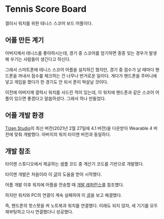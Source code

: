 # Tennis Score Board

갤러시 워치를 위한 테니스 스코어 보드 어플이다.

## 어플 만든 계기

아버지께서 테니스를 좋아하시는데, 경기 중 스코어를 암기하면 종종 잊는 경우가 발생해 우기는 사람들이 생긴다고 하신다.

그래서 스마트폰에 테니스 스코어 어플을 설치하긴 했지만, 경기 중 점수가 날 때마다 핸드폰을 꺼내서 점수를 체크하는 건 너무나 번거로운 일이다. 게다가 핸드폰을 주머니에 넣고 게임을 했다가 한 경기도 안 되서 폰이 박살날 것이다.

이전에 아버지께 갤럭시 워치를 사드린 적이 있는데, 이 워치에 핸드폰과 같은 스코어 어플이 있으면 좋겠다고 말씀하셨다. 그래서 하나 만들었다.

## 어플 개발 환경

[Tizen Studio](https://developer.tizen.org/development/tizen-studio/download)의 최신 버전(2021년 2월 27일에 4.1 버전)을 다운받아 Wearable 4 버전에 맞춰 개발했다. 아버지의 워치 타이젠 버전과 동일하다.

## 개발 참조

타이젠 스튜디오에서 제공하는 샘플 코드 중 계산기 코드를 기반으로 개발했다.

타이젠 개발은 처음이라 이 [글](https://cyberx.tistory.com/158)의 도움을 받아 시작했다.

어플 개발 이후 워치에 어플을 전송할 때 [개발 레퍼런스](https://developer.tizen.org/sites/default/files/documentation/1_tizen_studio_windows.pdf)를 참조했다.

하지만 워치와 PC의 연결이 계속 실패하여 이 [글](https://forum.developer.samsung.com/t/cant-connect-samsung-galaxy-watch-to-tizen-device-manager/7189/3)을 보고 해결했다.

즉, 핸드폰의 핫스팟을 켜 노트북과 워치를 연결했다. 이래도 되지 않자, 세 기기를 모두 재부팅하고 다시 연결했더니 성공했다.